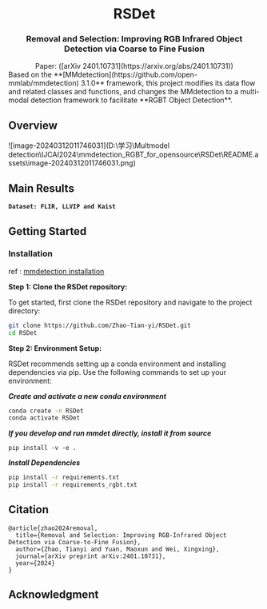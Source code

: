 <div align="center">
<h1>RSDet </h1>
<h3>Removal and Selection: Improving RGB Infrared Object Detection via Coarse to Fine Fusion</h3>
Paper: ([arXiv 2401.10731](https://arxiv.org/abs/2401.10731))
</div>
Based on the **[MMdetection](https://github.com/open-mmlab/mmdetection) 3.1.0** framework, this project modifies its data flow and related classes and functions, and changes the MMdetection to a multi-modal detection framework to facilitate **RGBT Object Detection**.

## Overview

![image-20240312011746031](D:\学习\Multmodel detection\IJCAI2024\mmdetection_RGBT_for_opensource\RSDet\README.assets\image-20240312011746031.png)


## Main Results

**`Dataset: FLIR, LLVIP and Kaist`**


## Getting Started

### Installation

ref : [mmdetection installation](https://mmdetection.readthedocs.io/en/latest/get_started.html)

**Step 1: Clone the RSDet repository:**

To get started, first clone the RSDet repository and navigate to the project directory:

```bash
git clone https://github.com/Zhao-Tian-yi/RSDet.git
cd RSDet
```

**Step 2: Environment Setup:**

RSDet recommends setting up a conda environment and installing dependencies via pip. Use the following commands to set up your environment:

***Create and activate a new conda environment***

```bash
conda create -n RSDet
conda activate RSDet
```

***If you develop and run mmdet directly, install it from source***

```
pip install -v -e .
```

***Install Dependencies***

```bash
pip install -r requirements.txt
pip install -r requirements_rgbt.txt
```
## Citation

```
@article{zhao2024removal,
  title={Removal and Selection: Improving RGB-Infrared Object Detection via Coarse-to-Fine Fusion},
  author={Zhao, Tianyi and Yuan, Maoxun and Wei, Xingxing},
  journal={arXiv preprint arXiv:2401.10731},
  year={2024}
}
```

## Acknowledgment
